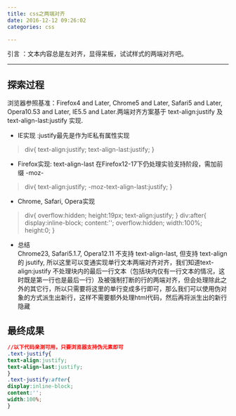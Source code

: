```yaml
---
title: css之两端对齐
date: 2016-12-12 09:26:02
categories: css

---
```


引言 ：文本内容总是左对齐，显得呆板，试试样式的两端对齐吧。

---

<!--more-->

## 探索过程

浏览器参照基准：Firefox4 and Later, Chrome5 and Later, Safari5 and Later, Opera10.53 and Later, IE5.5 and Later.两端对齐方案基于 text-align:justify 及 text-align-last:justify 实现. 
 
* IE实现 :justify最先是作为IE私有属性实现 
> div{
text-align:justify;
text-align-last:justify;
}  
   
* Firefox实现: text-align-last 在Firefox12-17下仍处理实验支持阶段，需加前缀 -moz-
>div{
text-align:justify;
-moz-text-align-last:justify;
}

* Chrome, Safari, Opera实现
>div{
overflow:hidden;
height:19px;
text-align:justify;
}
div:after{
display:inline-block;
content:'';
overflow:hidden;
width:100%;
height:0;
}

* 总结    
Chrome23, Safari5.1.7, Opera12.11 不支持 text-align-last, 但支持 text-align 的 jsutify, 所以这里可以变通实现单行文本两端对齐对齐，我们知道text-align:justify 不处理块内的最后一行文本（包括块内仅有一行文本的情况，这时既是第一行也是最后一行）及被强制打断的行的两端对齐，但会处理除此之外的其它行，所以只需要将这里的单行变成多行即可，那么我们可以使用伪对象的方式派生出新行，这样不需要额外处理html代码，然后再将派生出的新行隐藏

## 最终成果

``` css
//以下代码亲测可用，只要浏览器支持伪元素即可 
.text-justify{
text-align:justify;
text-align-last:justify;
}
.text-justify:after{
display:inline-block;
content:'';
width:100%;
}
```